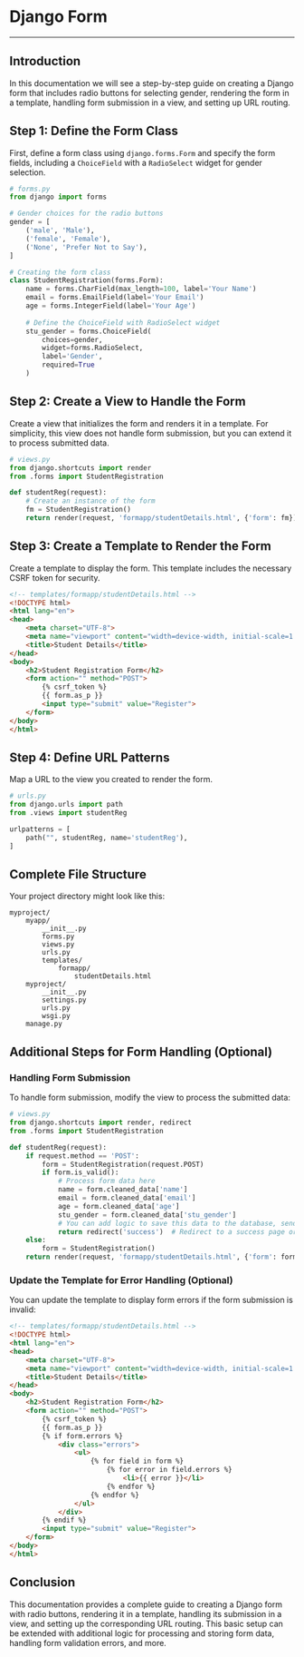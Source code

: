 # Django Form 
---------------

## Introduction
In this documentation we will see a step-by-step guide on creating a Django form that includes radio buttons for selecting gender, rendering the form in a template, handling form submission in a view, and setting up URL routing.

## Step 1: Define the Form Class

First, define a form class using `django.forms.Form` and specify the form fields, including a `ChoiceField` with a `RadioSelect` widget for gender selection.

```python
# forms.py
from django import forms

# Gender choices for the radio buttons
gender = [
    ('male', 'Male'),
    ('female', 'Female'),
    ('None', 'Prefer Not to Say'),
]

# Creating the form class
class StudentRegistration(forms.Form):
    name = forms.CharField(max_length=100, label='Your Name')
    email = forms.EmailField(label='Your Email')
    age = forms.IntegerField(label='Your Age')
    
    # Define the ChoiceField with RadioSelect widget
    stu_gender = forms.ChoiceField(
        choices=gender,
        widget=forms.RadioSelect,
        label='Gender',
        required=True
    )
```

## Step 2: Create a View to Handle the Form

Create a view that initializes the form and renders it in a template. For simplicity, this view does not handle form submission, but you can extend it to process submitted data.

```python
# views.py
from django.shortcuts import render
from .forms import StudentRegistration

def studentReg(request):
    # Create an instance of the form
    fm = StudentRegistration()
    return render(request, 'formapp/studentDetails.html', {'form': fm})
```

## Step 3: Create a Template to Render the Form

Create a template to display the form. This template includes the necessary CSRF token for security.

```html
<!-- templates/formapp/studentDetails.html -->
<!DOCTYPE html>
<html lang="en">
<head>
    <meta charset="UTF-8">
    <meta name="viewport" content="width=device-width, initial-scale=1.0">
    <title>Student Details</title>
</head>
<body>
    <h2>Student Registration Form</h2>
    <form action="" method="POST">
        {% csrf_token %}
        {{ form.as_p }}
        <input type="submit" value="Register">
    </form>
</body>
</html>
```

## Step 4: Define URL Patterns

Map a URL to the view you created to render the form.

```python
# urls.py
from django.urls import path
from .views import studentReg

urlpatterns = [
    path("", studentReg, name='studentReg'),
]
```

## Complete File Structure

Your project directory might look like this:

```
myproject/
    myapp/
        __init__.py
        forms.py
        views.py
        urls.py
        templates/
            formapp/
                studentDetails.html
    myproject/
        __init__.py
        settings.py
        urls.py
        wsgi.py
    manage.py
```

## Additional Steps for Form Handling (Optional)

### Handling Form Submission

To handle form submission, modify the view to process the submitted data:

```python
# views.py
from django.shortcuts import render, redirect
from .forms import StudentRegistration

def studentReg(request):
    if request.method == 'POST':
        form = StudentRegistration(request.POST)
        if form.is_valid():
            # Process form data here
            name = form.cleaned_data['name']
            email = form.cleaned_data['email']
            age = form.cleaned_data['age']
            stu_gender = form.cleaned_data['stu_gender']
            # You can add logic to save this data to the database, send an email, etc.
            return redirect('success')  # Redirect to a success page or another view
    else:
        form = StudentRegistration()
    return render(request, 'formapp/studentDetails.html', {'form': form})
```

### Update the Template for Error Handling (Optional)

You can update the template to display form errors if the form submission is invalid:

```html
<!-- templates/formapp/studentDetails.html -->
<!DOCTYPE html>
<html lang="en">
<head>
    <meta charset="UTF-8">
    <meta name="viewport" content="width=device-width, initial-scale=1.0">
    <title>Student Details</title>
</head>
<body>
    <h2>Student Registration Form</h2>
    <form action="" method="POST">
        {% csrf_token %}
        {{ form.as_p }}
        {% if form.errors %}
            <div class="errors">
                <ul>
                    {% for field in form %}
                        {% for error in field.errors %}
                            <li>{{ error }}</li>
                        {% endfor %}
                    {% endfor %}
                </ul>
            </div>
        {% endif %}
        <input type="submit" value="Register">
    </form>
</body>
</html>
```

## Conclusion

This documentation provides a complete guide to creating a Django form with radio buttons, rendering it in a template, handling its submission in a view, and setting up the corresponding URL routing. This basic setup can be extended with additional logic for processing and storing form data, handling form validation errors, and more.